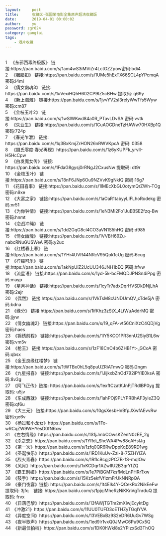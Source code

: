 ```yaml
---
layout:     post
title:      收藏区-张国荣电影全集原声超清收藏版
date:       2019-04-01 00:00:02
author:     yu
password: zgr024
category: gangtai
tags:
    - 港片收藏
---
```

<div id="container" style="white-space:pre-wrap">
1	《东邪西毒终极版》 链接:https://pan.baidu.com/s/1am4wS3iMViZr4LctGZZpow密码:bdi4
2	《胭脂扣》 链接:https://pan.baidu.com/s/1UMe5hExTX66SCL4pYPcmqA 密码:i4mi
3	《倩女幽魂3》 链接: https://pan.baidu.com/s/1uVexiHQ5H602CP9IZ5cBHw 提取码: q69y
4	《新上海滩》 链接:https://pan.baidu.com/s/1jvvYV2sI3relyWwTfs5Wyw 密码:cm87
5	《金枝玉叶2》 链接:https://pan.baidu.com/s/1wSlWKwd84a0R_PTavLDvSA 密码:vvtk
6	《失业生》 链接:https://pan.baidu.com/s/1CuAOGDneTzHAWw70HXBp1Q 密码:724p
7	《春光乍泄》 链接: https://pan.baidu.com/s/1q3BxKmjZrHON26nRWVKpcA 密码: 0358
8	《摄氏零度·春光再现》https://pan.baidu.com/s/1z6yKUPFk_yrvlI-H5HcCpw
9	《白发魔女传》 链接: https://pan.baidu.com/s/1FdaG8gysj0rRNgJ2CxusNw 提取码: dt9r
10	《金枝玉叶》 链接:https://pan.baidu.com/s/18nF6JNp6Ou9NZVvK9gNkIQ 密码:16g7
11	《花田喜事》 链接:https://pan.baidu.com/s/1lMEcXbGL0otymQrZWh-TOg 密码:n9xe
12	《大富之家》 链接:https://pan.baidu.com/s/1aOaR1tabyyLIFLhoRodekg 密码:nr51
13	《为你钟情》 链接:https://pan.baidu.com/s/1eN3Mi2Fo1JuEBSE2fzq-Bw 密码:hnmt
14	《恋战冲绳》 链接:https://pan.baidu.com/s/1dd2GqG8cl4CO3aVN1S5hHQ 密码:d985
15	《倩女幽魂》 链接:https://pan.baidu.com/s/1VVBH69Zu-nabcRNuGUSWeA 密码:y2uc
16	《红楼春上春》 链接:https://pan.baidu.com/s/1YHr4UVR44NRcV95Qok1cUg 密码:6cug
17	《柠檬可乐》 链接:https://pan.baidu.com/s/1akNpUlZ2UcUU346JNH1bEQ 密码:hfvw
18	《流星语》 链接:https://pan.baidu.com/s/1yd-5k-bcFMQDJPNSn4iPpg 密码:mayp
19	《星月神话》 链接:https://pan.baidu.com/s/1cyTr7adxDqrHVSDkDNjLhA 密码:2ejr
20	《偶然》 链接:https://pan.baidu.com/s/1VkTsM8cUNDUmQV_cTde5jA 密码:bdna
21	《缘分》 链接:https://pan.baidu.com/s/1ifKhz3zStX_4LtWuAddrMQ 密码:jjyw
22	《倩女幽魂2》 链接:https://pan.baidu.com/s/19_qFA-vt56CniXzC4QDjVg 密码:haes
23	《锦绣前程》 链接:https://pan.baidu.com/s/1IY5KCO1PR3nnU2SiyB1L6w 密码:vm5v
24	《枪王》 链接:https://pan.baidu.com/s/1zF18CnO4b6ZHB1Yt-_GCoA 密码:qbsx
25	《金玉良缘红楼梦》 链接:https://pan.baidu.com/s/1tWTBx0hL5q8puUZRiATmwQ 密码:2ngm
26	《九星报喜》 链接:https://pan.baidu.com/s/1JijkxbZnOd792iPYlE0ksA 密码:8v3g
27	《阿飞正传》链接: https://pan.baidu.com/s/1exftCzatKJnPjTRdlBP0yg 提取码: u5jv
28	《东成西就》 链接:https://pan.baidu.com/s/1ahPOj9PLYPRBhAF3yleZ3Q 密码:qf6u
29	《大三元》 链接:https://pan.baidu.com/s/10gsXesbHnBfpJXwfAEvvRw 密码:ge6v
30	《杨过和小龙女》https://pan.baidu.com/s/1To-wRCqZW9WHYesD0fN6xw
31	《左右情缘》https://pan.baidu.com/s/1S1jJmbCOwsKZenN0zEE_2g
32	《杀之恋》https://pan.baidu.com/s/1YRdi_SheWA4Pw88cAHslJg
33	《第一次》https://pan.baidu.com/s/1zfq0QR6RwDppKqE89RD1wg
34	《圣诞快乐》https://pan.baidu.com/s/1RD1KuUv-Zzi-8-75ZHYlZA
35	《烈火青春》https://pan.baidu.com/s/1RfIcBcgjzPCZB-fS-mqIOw
36	《风月》https://pan.baidu.com/s/1xKCDqr1AZwIIU2B3qrYfZQ
37	《霸王别姬》https://pan.baidu.com/s/1e7PiBGM7ksfMdLnPHRrTxw
38	《鼓手》https://pan.baidu.com/s/15Kz5ekfVfIzmFrUkNNRpQA
39	《豪门夜宴》链接: https://pan.baidu.com/s/1t4EIk4Y-QCekRo2NikEeFw 提取码: 3jfq    链接: https://pan.baidu.com/s/1pjqiMheRzNiKKnVgTnrduQ 提取码: frvx
40	《日落巴黎》https://pan.baidu.com/s/13fAWjTGTm2mXIwjEcyktDg
41	《冲激21》https://pan.baidu.com/s/11UU0TUFD3oETHZyTGqIYVA
42	《异度空间》https://pan.baidu.com/s/13VEBxBz9S2eDR6UuGv7WSg
43	《夜半歌声》https://pan.baidu.com/s/1ed9lr1vxQ0JMwC6Pu9Cx5Q
44	《新最佳拍档》https://pan.baidu.com/s/1DK0hWkl8s2YPizxSd3ThOQ

</div>
<script>
window.onload=function(){
  var div = document.getElementById("container");
  var s=div.innerHTML;
var re = /(http:\/\/|https:\/\/)((\w|=|\?|\.|\/|&|-)+)/g;
  div.innerHTML=s.replace(re,"<a <a href='$1$2'>$1$2</a>");
}
</script>
